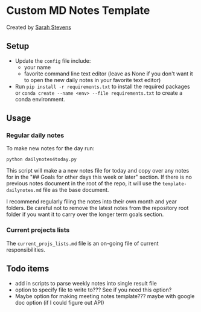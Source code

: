 # Custom MD Notes Template

Created by [Sarah Stevens](https://github.com/sstevens2/)


## Setup

- Update the `config` file include:
	+ your name
	+ favorite command line text editor (leave as None if you don't want it to open the new daily notes in your favorite text editor)
- Run `pip install -r requirements.txt` to install the required packages or `conda create --name <env> --file requirements.txt` to create a conda environment.

## Usage

### Regular daily notes

To make new notes for the day run:
```
python dailynotes4today.py
```
This script will make a a new notes file for today and 
copy over any notes for in the "## Goals for other days this week or later" section.
If there is no previous notes document in the root of the repo, it will use
the `template-dailynotes.md` file as the base document.

I recommend regularly filing the notes into their own month and year folders.
Be careful not to remove the latest notes from the repository root folder
if you want it to carry over the longer term goals section.

### Current projects lists

The `current_projs_lists.md` file is an on-going file of current responsibilities. 


## Todo items

- add in scripts to parse weekly notes into single result file
- option to specify file to write to??? See if you need this option?
- Maybe option for making meeting notes template??? maybe with google doc option (if I could figure out API)



